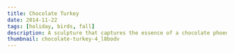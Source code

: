 ```yaml
---
title: Chocolate Turkey
date: 2014-11-22
tags: [holiday, birds, fall]
description: A sculpture that captures the essence of a chocolate phoenix.
thumbnail: chocolate-turkey-4_l8bodv
---
```

